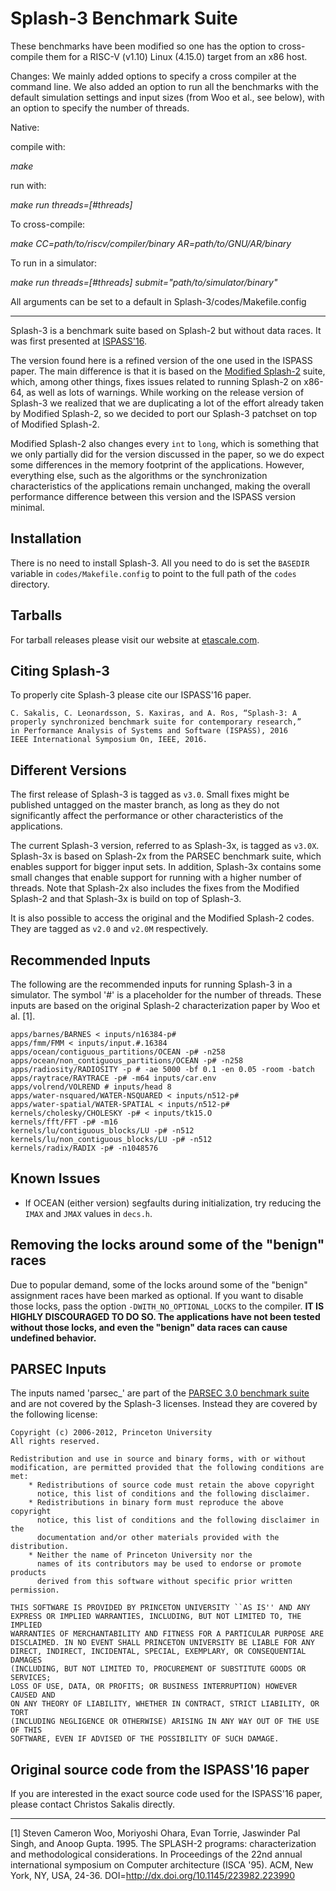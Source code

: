 Splash-3 Benchmark Suite
========================

These benchmarks have been modified so one has the option to cross-compile them for a
RISC-V (v1.10) Linux (4.15.0) target from an x86 host. 

Changes:
We mainly added options to specify a cross compiler at the command line. We also added
an option to run all the benchmarks with the default simulation settings and input sizes
(from Woo et al., see below), with an option to specify the number of threads. 

Native: 

compile with:

_make_

run with:

_make run threads=[#threads]_

To cross-compile:

_make CC=path/to/riscv/compiler/binary AR=path/to/GNU/AR/binary_

To run in a simulator:

_make run threads=[#threads] submit="path/to/simulator/binary"_

All arguments can be set to a default in Splash-3/codes/Makefile.config

--------------------------------------------------------------------------------------

Splash-3 is a benchmark suite based on Splash-2 but without data races. It was
first presented at [ISPASS'16](http://ieeexplore.ieee.org/abstract/document/7482078/).

The version found here is a refined version of the one used in the ISPASS paper.
The main difference is that it is based on the [Modified
Splash-2](http://www.capsl.udel.edu/splash/index.html) suite, which, among other
things, fixes issues related to running Splash-2 on x86-64, as well as lots of
warnings.  While working on the release version of Splash-3 we realized that we
are duplicating a lot of the effort already taken by Modified Splash-2, so we
decided to port our Splash-3 patchset on top of Modified Splash-2. 

Modified Splash-2 also changes every `int` to `long`, which is something that we
only partially did for the version discussed in the paper, so we do expect some
differences in the memory footprint of the applications. However, everything
else, such as the algorithms or the synchronization characteristics of the
applications remain unchanged, making the overall performance difference between
this version and the ISPASS version minimal.

## Installation

There is no need to install Splash-3. All you need to do is set the `BASEDIR`
variable in `codes/Makefile.config` to point to the full path of the `codes`
directory.

## Tarballs

For tarball releases please visit our website at
[etascale.com](https://argodsm.com/vips%20coherence/splash-3.html).

## Citing Splash-3

To properly cite Splash-3 please cite our ISPASS'16 paper.

	C. Sakalis, C. Leonardsson, S. Kaxiras, and A. Ros, “Splash-3: A
	properly synchronized benchmark suite for contemporary research,”
	in Performance Analysis of Systems and Software (ISPASS), 2016
	IEEE International Symposium On, IEEE, 2016.

## Different Versions

The first release of Splash-3 is tagged as `v3.0`. Small fixes might be
published untagged on the master branch, as long as they do not significantly
affect the performance or other characteristics of the applications.

The current Splash-3 version, referred to as Splash-3x, is tagged as `v3.0X`.
Splash-3x is based on Splash-2x from the PARSEC benchmark suite, which enables
support for bigger input sets. In addition, Splash-3x contains some small
changes that enable support for running with a higher number of threads. Note
that Splash-2x also includes the fixes from the Modified Splash-2 and that
Splash-3x is build on top of Splash-3.

It is also possible to access the original and the Modified Splash-2 codes.
They are tagged as `v2.0` and `v2.0M` respectively.

## Recommended Inputs

The following are the recommended inputs for running Splash-3 in a simulator.
The symbol '#' is a placeholder for the number of threads. These inputs are
based on the original Splash-2 characterization paper by Woo et al. [1].

	apps/barnes/BARNES < inputs/n16384-p#
	apps/fmm/FMM < inputs/input.#.16384
	apps/ocean/contiguous_partitions/OCEAN -p# -n258
	apps/ocean/non_contiguous_partitions/OCEAN -p# -n258
	apps/radiosity/RADIOSITY -p # -ae 5000 -bf 0.1 -en 0.05 -room -batch
	apps/raytrace/RAYTRACE -p# -m64 inputs/car.env
	apps/volrend/VOLREND # inputs/head 8
	apps/water-nsquared/WATER-NSQUARED < inputs/n512-p#
	apps/water-spatial/WATER-SPATIAL < inputs/n512-p# 
	kernels/cholesky/CHOLESKY -p# < inputs/tk15.O
	kernels/fft/FFT -p# -m16
	kernels/lu/contiguous_blocks/LU -p# -n512
	kernels/lu/non_contiguous_blocks/LU -p# -n512
	kernels/radix/RADIX -p# -n1048576


## Known Issues

* If OCEAN (either version) segfaults during initialization, try reducing the
  `IMAX` and `JMAX` values in `decs.h`.


## Removing the locks around some of the "benign" races

Due to popular demand, some of the locks around some of the "benign" assignment
races have been marked as optional. If you want to disable those locks, pass the
option `-DWITH_NO_OPTIONAL_LOCKS` to the compiler. **IT IS HIGHLY DISCOURAGED TO
DO SO. The applications have not been tested without those locks, and even the
"benign" data races can cause undefined behavior.**

## PARSEC Inputs

The inputs named 'parsec\_' are part of the [PARSEC 3.0 benchmark
suite](http://parsec.cs.princeton.edu/) and are not covered by the Splash-3
licenses. Instead they are covered by the following license:

```
Copyright (c) 2006-2012, Princeton University
All rights reserved.

Redistribution and use in source and binary forms, with or without
modification, are permitted provided that the following conditions are met:
    * Redistributions of source code must retain the above copyright
      notice, this list of conditions and the following disclaimer.
    * Redistributions in binary form must reproduce the above copyright
      notice, this list of conditions and the following disclaimer in the
      documentation and/or other materials provided with the distribution.
    * Neither the name of Princeton University nor the
      names of its contributors may be used to endorse or promote products
      derived from this software without specific prior written permission.

THIS SOFTWARE IS PROVIDED BY PRINCETON UNIVERSITY ``AS IS'' AND ANY
EXPRESS OR IMPLIED WARRANTIES, INCLUDING, BUT NOT LIMITED TO, THE IMPLIED
WARRANTIES OF MERCHANTABILITY AND FITNESS FOR A PARTICULAR PURPOSE ARE
DISCLAIMED. IN NO EVENT SHALL PRINCETON UNIVERSITY BE LIABLE FOR ANY
DIRECT, INDIRECT, INCIDENTAL, SPECIAL, EXEMPLARY, OR CONSEQUENTIAL DAMAGES
(INCLUDING, BUT NOT LIMITED TO, PROCUREMENT OF SUBSTITUTE GOODS OR SERVICES;
LOSS OF USE, DATA, OR PROFITS; OR BUSINESS INTERRUPTION) HOWEVER CAUSED AND
ON ANY THEORY OF LIABILITY, WHETHER IN CONTRACT, STRICT LIABILITY, OR TORT
(INCLUDING NEGLIGENCE OR OTHERWISE) ARISING IN ANY WAY OUT OF THE USE OF THIS
SOFTWARE, EVEN IF ADVISED OF THE POSSIBILITY OF SUCH DAMAGE.
```

## Original source code from the ISPASS'16 paper

If you are interested in the exact source code used for the ISPASS'16 paper,
please contact Christos Sakalis directly.

---

[1] Steven Cameron Woo, Moriyoshi Ohara, Evan Torrie, Jaswinder Pal Singh, and
Anoop Gupta. 1995. The SPLASH-2 programs: characterization and methodological
considerations. In Proceedings of the 22nd annual international symposium on
Computer architecture (ISCA '95). ACM, New York, NY, USA, 24-36.
DOI=http://dx.doi.org/10.1145/223982.223990 
